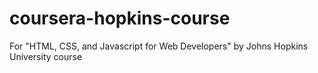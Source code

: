 # coursera-hopkins-course
For "HTML, CSS, and Javascript for Web Developers" by Johns Hopkins University course
